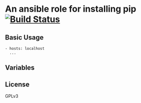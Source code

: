 # An ansible role for installing pip [![Build Status](https://travis-ci.com/mafalb/ansible-pip.svg?branch=master)](https://travis-ci.com/mafalb/ansible-pip)

## Basic Usage

```
- hosts: localhost
  ...
```

## Variables

## License

GPLv3

